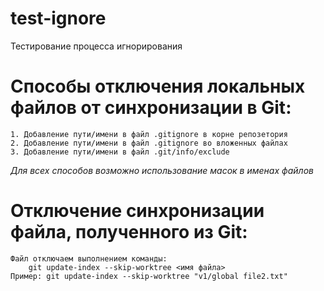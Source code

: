 # test-ignore
Тестирование процесса игнорирования


# Способы отключения локальных файлов от синхронизации в Git:
    1. Добавление пути/имени в файл .gitignore в корне репозетория
    2. Добавление пути/имени в файл .gitignore во вложенных файлах
    3. Добавление пути/имени в файл .git/info/exclude
    
<i>Для всех способов возможно использование масок в именах файлов</i>

# Отключение синхронизации файла, полученного из Git:
    Файл отключаем выполнением команды:
        git update-index --skip-worktree <имя файла>
    Пример: git update-index --skip-worktree "v1/global file2.txt"
